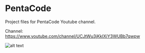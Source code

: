 # PentaCode
Project files for PentaCode Youtube channel.

Channel:
https://www.youtube.com/channel/UCJtWu3jKkIXiY3WUBb7qwpw

![alt text](http://i.imgur.com/UUphRpZ.png "PentaCode")
